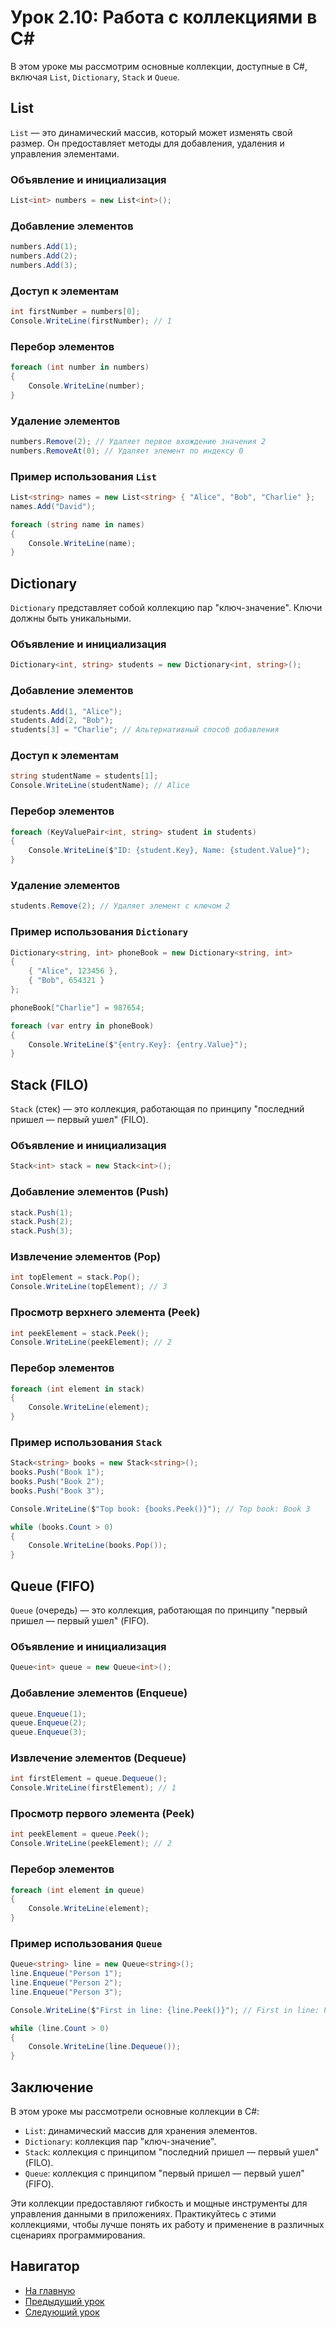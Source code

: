 # Урок 2.10: Работа с коллекциями в C#

В этом уроке мы рассмотрим основные коллекции, доступные в C#, включая `List`, `Dictionary`, `Stack` и `Queue`.

## List

`List` — это динамический массив, который может изменять свой размер. Он предоставляет методы для добавления, удаления и управления элементами.

### Объявление и инициализация

```csharp
List<int> numbers = new List<int>();
```

### Добавление элементов

```csharp
numbers.Add(1);
numbers.Add(2);
numbers.Add(3);
```

### Доступ к элементам

```csharp
int firstNumber = numbers[0];
Console.WriteLine(firstNumber); // 1
```

### Перебор элементов

```csharp
foreach (int number in numbers)
{
    Console.WriteLine(number);
}
```

### Удаление элементов

```csharp
numbers.Remove(2); // Удаляет первое вхождение значения 2
numbers.RemoveAt(0); // Удаляет элемент по индексу 0
```

### Пример использования `List`

```csharp
List<string> names = new List<string> { "Alice", "Bob", "Charlie" };
names.Add("David");

foreach (string name in names)
{
    Console.WriteLine(name);
}
```

## Dictionary

`Dictionary` представляет собой коллекцию пар "ключ-значение". Ключи должны быть уникальными.

### Объявление и инициализация

```csharp
Dictionary<int, string> students = new Dictionary<int, string>();
```

### Добавление элементов

```csharp
students.Add(1, "Alice");
students.Add(2, "Bob");
students[3] = "Charlie"; // Альтернативный способ добавления
```

### Доступ к элементам

```csharp
string studentName = students[1];
Console.WriteLine(studentName); // Alice
```

### Перебор элементов

```csharp
foreach (KeyValuePair<int, string> student in students)
{
    Console.WriteLine($"ID: {student.Key}, Name: {student.Value}");
}
```

### Удаление элементов

```csharp
students.Remove(2); // Удаляет элемент с ключом 2
```

### Пример использования `Dictionary`

```csharp
Dictionary<string, int> phoneBook = new Dictionary<string, int>
{
    { "Alice", 123456 },
    { "Bob", 654321 }
};

phoneBook["Charlie"] = 987654;

foreach (var entry in phoneBook)
{
    Console.WriteLine($"{entry.Key}: {entry.Value}");
}
```

## Stack (FILO)

`Stack` (стек) — это коллекция, работающая по принципу "последний пришел — первый ушел" (FILO).

### Объявление и инициализация

```csharp
Stack<int> stack = new Stack<int>();
```

### Добавление элементов (Push)

```csharp
stack.Push(1);
stack.Push(2);
stack.Push(3);
```

### Извлечение элементов (Pop)

```csharp
int topElement = stack.Pop();
Console.WriteLine(topElement); // 3
```

### Просмотр верхнего элемента (Peek)

```csharp
int peekElement = stack.Peek();
Console.WriteLine(peekElement); // 2
```

### Перебор элементов

```csharp
foreach (int element in stack)
{
    Console.WriteLine(element);
}
```

### Пример использования `Stack`

```csharp
Stack<string> books = new Stack<string>();
books.Push("Book 1");
books.Push("Book 2");
books.Push("Book 3");

Console.WriteLine($"Top book: {books.Peek()}"); // Top book: Book 3

while (books.Count > 0)
{
    Console.WriteLine(books.Pop());
}
```

## Queue (FIFO)

`Queue` (очередь) — это коллекция, работающая по принципу "первый пришел — первый ушел" (FIFO).

### Объявление и инициализация

```csharp
Queue<int> queue = new Queue<int>();
```

### Добавление элементов (Enqueue)

```csharp
queue.Enqueue(1);
queue.Enqueue(2);
queue.Enqueue(3);
```

### Извлечение элементов (Dequeue)

```csharp
int firstElement = queue.Dequeue();
Console.WriteLine(firstElement); // 1
```

### Просмотр первого элемента (Peek)

```csharp
int peekElement = queue.Peek();
Console.WriteLine(peekElement); // 2
```

### Перебор элементов

```csharp
foreach (int element in queue)
{
    Console.WriteLine(element);
}
```

### Пример использования `Queue`

```csharp
Queue<string> line = new Queue<string>();
line.Enqueue("Person 1");
line.Enqueue("Person 2");
line.Enqueue("Person 3");

Console.WriteLine($"First in line: {line.Peek()}"); // First in line: Person 1

while (line.Count > 0)
{
    Console.WriteLine(line.Dequeue());
}
```

## Заключение

В этом уроке мы рассмотрели основные коллекции в C#:
- `List`: динамический массив для хранения элементов.
- `Dictionary`: коллекция пар "ключ-значение".
- `Stack`: коллекция с принципом "последний пришел — первый ушел" (FILO).
- `Queue`: коллекция с принципом "первый пришел — первый ушел" (FIFO).

Эти коллекции предоставляют гибкость и мощные инструменты для управления данными в приложениях. Практикуйтесь с этими коллекциями, чтобы лучше понять их работу и применение в различных сценариях программирования.

## Навигатор

- [На главную](../index.md)
- [Предыдущий урок](../B02_L09_Ref_Out/README.md)
- [Следующий урок](../B03_L01_Classes/README.md)